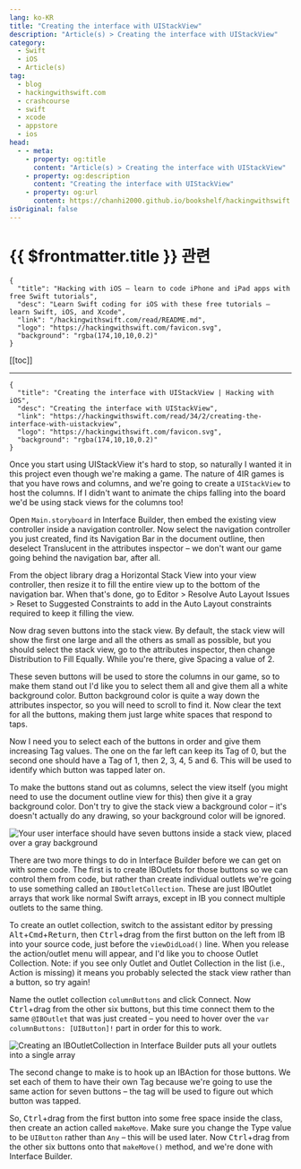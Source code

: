 ```yaml
---
lang: ko-KR
title: "Creating the interface with UIStackView"
description: "Article(s) > Creating the interface with UIStackView"
category:
  - Swift
  - iOS
  - Article(s)
tag: 
  - blog
  - hackingwithswift.com
  - crashcourse
  - swift
  - xcode
  - appstore
  - ios  
head:
  - - meta:
    - property: og:title
      content: "Article(s) > Creating the interface with UIStackView"
    - property: og:description
      content: "Creating the interface with UIStackView"
    - property: og:url
      content: https://chanhi2000.github.io/bookshelf/hackingwithswift.com/read/34/02-creating-the-interface-with-uistackview.html
isOriginal: false
---
```


# {{ $frontmatter.title }} 관련

```component VPCard
{
  "title": "Hacking with iOS – learn to code iPhone and iPad apps with free Swift tutorials",
  "desc": "Learn Swift coding for iOS with these free tutorials – learn Swift, iOS, and Xcode",
  "link": "/hackingwithswift.com/read/README.md",
  "logo": "https://hackingwithswift.com/favicon.svg",
  "background": "rgba(174,10,10,0.2)"
}
```

[[toc]]

---

```component VPCard
{
  "title": "Creating the interface with UIStackView | Hacking with iOS",
  "desc": "Creating the interface with UIStackView",
  "link": "https://hackingwithswift.com/read/34/2/creating-the-interface-with-uistackview",
  "logo": "https://hackingwithswift.com/favicon.svg",
  "background": "rgba(174,10,10,0.2)"
}
```

Once you start using UIStackView it's hard to stop, so naturally I wanted it in this project even though we're making a game. The nature of 4IR games is that you have rows and columns, and we're going to create a `UIStackView` to host the columns. If I didn't want to animate the chips falling into the board we'd be using stack views for the columns too!

Open <FontIcon icon="iconfont icon-xcode"/>`Main.storyboard` in Interface Builder, then embed the existing view controller inside a navigation controller. Now select the navigation controller you just created, find its Navigation Bar in the document outline, then deselect Translucent in the attributes inspector – we don't want our game going behind the navigation bar, after all.

From the object library drag a Horizontal Stack View into your view controller, then resize it to fill the entire view up to the bottom of the navigation bar. When that's done, go to Editor > Resolve Auto Layout Issues > Reset to Suggested Constraints to add in the Auto Layout constraints required to keep it filling the view.

Now drag seven buttons into the stack view. By default, the stack view will show the first one large and all the others as small as possible, but you should select the stack view, go to the attributes inspector, then change Distribution to Fill Equally. While you're there, give Spacing a value of 2.

These seven buttons will be used to store the columns in our game, so to make them stand out I'd like you to select them all and give them all a white background color. Button background color is quite a way down the attributes inspector, so you will need to scroll to find it. Now clear the text for all the buttons, making them just large white spaces that respond to taps.

Now I need you to select each of the buttons in order and give them increasing Tag values. The one on the far left can keep its Tag of 0, but the second one should have a Tag of 1, then 2, 3, 4, 5 and 6. This will be used to identify which button was tapped later on.

To make the buttons stand out as columns, select the view itself (you might need to use the document outline view for this) then give it a gray background color. Don't try to give the stack view a background color – it's doesn't actually do any drawing, so your background color will be ignored.

![Your user interface should have seven buttons inside a stack view, placed over a gray background](https://hackingwithswift.com/img/books/hws/34-1@2x.png)

There are two more things to do in Interface Builder before we can get on with some code. The first is to create IBOutlets for those buttons so we can control them from code, but rather than create individual outlets we're going to use something called an `IBOutletCollection`. These are just IBOutlet arrays that work like normal Swift arrays, except in IB you connect multiple outlets to the same thing.

To create an outlet collection, switch to the assistant editor by pressing <kbd>Alt</kbd>+<kbd>Cmd</kbd>+<kbd>Return</kbd>, then <kbd>Ctrl</kbd>+drag from the first button on the left from IB into your source code, just before the `viewDidLoad()` line. When you release the action/outlet menu will appear, and I'd like you to choose Outlet Collection. Note: if you see only Outlet and Outlet Collection in the list (i.e., Action is missing) it means you probably selected the stack view rather than a button, so try again!

Name the outlet collection `columnButtons` and click Connect. Now <kbd>Ctrl</kbd>+drag from the other six buttons, but this time connect them to the same `@IBOutlet` that was just created – you need to hover over the `var columnButtons: [UIButton]!` part in order for this to work.

![Creating an IBOutletCollection in Interface Builder puts all your outlets into a single array](https://hackingwithswift.com/img/books/hws/34-2@2x.png)

The second change to make is to hook up an IBAction for those buttons. We set each of them to have their own Tag because we're going to use the same action for seven buttons – the tag will be used to figure out which button was tapped.

So, <kbd>Ctrl</kbd>+drag from the first button into some free space inside the class, then create an action called `makeMove`. Make sure you change the Type value to be `UIButton` rather than `Any` – this will be used later. Now <kbd>Ctrl</kbd>+drag from the other six buttons onto that `makeMove()` method, and we're done with Interface Builder.

